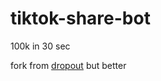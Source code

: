 # tiktok-share-bot


100k in 30 sec

fork from [dropout](https://github.com/dropout1337/TikTok-Share-Bot) but better
